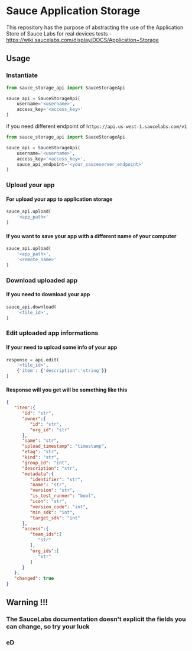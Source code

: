 # Sauce Application Storage

This repository has the purpose of abstracting the use of the Application Store of Sauce Labs for real devices tests - https://wiki.saucelabs.com/display/DOCS/Application+Storage


## Usage

### Instantiate 
```python
from sauce_storage_api import SauceStorageApi

sauce_api = SauceStorageApi(
    username='<username>',
    access_key='<access_key>'
)
```
if you need different endpoint of ```https://api.us-west-1.saucelabs.com/v1```
```python
from sauce_storage_api import SauceStorageApi

sauce_api = SauceStorageApi(
    username='<username>',
    access_key='<access_key>',
    sauce_api_endpoint='<your_sauceserver_endpoint>'
)
```

### Upload your app
#### For upload your app to application storage
```python
sauce_api.upload(
    '<app_path>'
)
```
#### If you want to save your app with a different name of your computer
```python
sauce_api.upload(
    '<app_path>',
    '<remote_name>'
)
```


### Download uploaded app
#### If you need to download your app 
```python
sauce_api.download(
    '<file_id>',
)
```

### Edit uploaded app informations
#### If your need to upload some info of your app
```python
response = api.edit(
    '<file_id>',
    {'item': {'description':'string'}}
)
```
#### Response will you get will be something like this
```json
{
   "item":{
      "id": "str",
      "owner":{
         "id": "str",
         "org_id": "str"
      },
      "name": "str",
      "upload_timestamp": "timestamp",
      "etag": "str",
      "kind": "str",
      "group_id": "int",
      "description": "str",
      "metadata":{
         "identifier": "str",
         "name": "str",
         "version": "str",
         "is_test_runner": "bool",
         "icon": "str",
         "version_code": "int",
         "min_sdk": "int",
         "target_sdk": "int"
      },
      "access":{
         "team_ids":[
            "str"
         ],
         "org_ids":[
            "str"
         ]
      }
   },
   "changed": true
}
```
## Warning !!!
### The SauceLabs documentation doesn't explicit the fields you can change, so try your luck

### eD